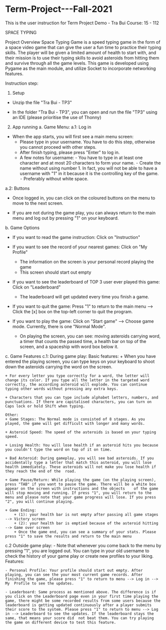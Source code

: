 # Term-Project---Fall-2021
This is the user instruction for Term Project Demo - Tra Bui
Course: 15 - 112

SPACE TYPING

Project Overview
	Space Typing Game is a speed typing game in the form of a space video game that can give the user a fun time to practice their typing skills. The player will be given a limited amount of health to start with, and their mission is to use their typing skills to avoid asteroids from hitting them and survive through all the game levels. This game is developed using Pygame as the main module, and utilize Socket to incorporate networking features.  

Instruction step:
1. Setup
- Unzip the file "Tra Bui - TP3"

- In the folder "Tra Bui - TP3", you can open and run the file "TP3" using an IDE (please prioritise the use of Thonny)

2. App running
a. Game Menu:
a.1: Log in
- When the app starts, you will first see a main menu screen:
	+ Please type in your username. You have to do this step, otherwise you cannot proceed with other steps.
	+ After finish typing, please press "Enter" to log in.
	+ A few notes for username:
		  - 	You have to type in at least one character and at most 20 characters to form your name.
⁃	Create the name without using number 1. In fact, you will not be able to have a username with "1" in it because it is the controlling key of the game.
⁃	Preferably without white space.

a.2: Buttons
- Once logged in, you can click on the coloured buttons on the menu to move to the next screen. 

- If you are not during the game play, you can always return to the main menu and log out by pressing "1" on your keyboard.

b. Game Options

- If you want to read the game instruction: Click on "Instruction"

- If you want to see the record of your nearest games: Click on "My Profile"
	+ The information on the screen is your personal record playing the game
	+ This screen should start out empty

- If you want to see the leaderboard of TOP 3 user ever played this game: Click on "Leaderboard"
	+ The leaderboard will get updated every time you finish a game. 

- If you want to quit the game: Press "1" to return to the main menu --> Click the [x] box on the top-left corner to quit the program.

- If you want to play the game: Click on "Start game" --> Choose game mode. Currently, there is one "Normal Mode".
	
	+ On playing the screen, you can see:  moving asteroids carrying word, a timer that counts the passed time, a health bar on top of the screen, and a spaceship with word box below it.

c. Game Features
c.1: During game play:
	Basic features:
	+ When you have entered the playing screen, you can type keys on your keyboard to shoot down the asteroids carrying the word on the screen. 

	+ For every letter you type correctly for a word, the letter will change its color. If you type all the letter in the targeted word correctly, the according asteroid will explode. You can continue typing other words without pressing any extra keys. 

	+ Characters that you can type include alphabet letters, numbers, and punctuations. If there are capitalised characters, you can turn on Caps lock or hold Shift when typing.
	
	Other:
	+ Game Stages: The Normal mode is consisted of 8 stages. As you played, the game will get difficult with longer and many words.

	+ Asteroid Speed: The speed of the asteroids is based on your typing speed.

	+ Losing Health: You will lose health if an asteroid hits you because you couldn't type the word on top of it on time. 

	+ Bad Asteroid: During gameplay, you will see bad asteroids. If you accidentally type a letter that match this asteroid, you will lose health immediately. These asteroids will not make you lose health if they reach the end of the  road.
	
	+ Game Pause/Return: While playing the game (on the playing screen), press "TAB" if you want to pause the game. There will be a white box appear on the screen with instructions and the objects 	of the game will stop moving and running. If press "1", you will return to the menu and please note that your game progress will lose. If you press "2", you will continue playing.

	+ Game Ending: 
		+ (1): your health bar is not empty after passing all game stages --> Victory screen
		+ (2): your health bar is emptied because of the asteroid hitting --> Game over screen
		+ Once the game end, you can see a summary of your stats. Please press "1" to save the results and return to the main menu

c.2 Outside game play:
	- Note that whenever you come back to the menu by pressing "1", you are logged out. You can type in your old username to check the history of your game play or create new profiles to your liking. 
	Features:

	- Personal Profile: Your profile should start out empty. After playing, you can see the your most current game records. After finishing the game, please press "1" to return to menu --> Log in --> My 	Profile to see the updates.

	- Leaderboard: Same process as mentioned above. The difference is if you click on the Leaderboard page even in your first time playing the game, there might be some recorded results from some users because the leaderboard is getting updated continuously after a player submits their score to the system. Please press "1" to return to menu --> Log in --> Leaderboard to see the updates. If the leaderboard stays the same, that means your score did 	not beat them. You can try playing the game on different device to test this feature. 
